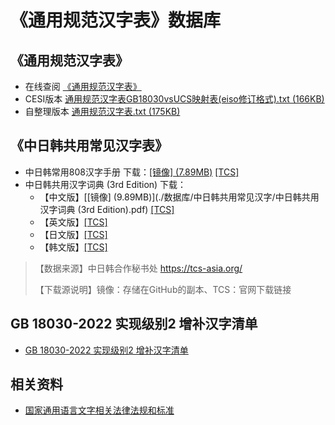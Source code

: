 # 《通用规范汉字表》数据库

## 《通用规范汉字表》

- 在线查阅 [《通用规范汉字表》](通用规范汉字表.md)
- CESI版本 [通用规范汉字表GB18030vsUCS映射表(eiso修订格式).txt (166KB)](数据库/通用规范汉字表/通用规范汉字表GB18030vsUCS映射表(eiso修订格式).txt)
- 自整理版本 [通用规范汉字表.txt (175KB)](通用规范汉字表.txt)

## 《中日韩共用常见汉字表》

- 中日韩常用808汉字手册 下载：[[镜像] (7.89MB)](./数据库/中日韩共用常见汉字/中日韩常用808汉字手册.pdf) [[TCS]](https://tcs-asia.org/data/etcData/PUB_1570754349.pdf)
- 中日韩共用汉字词典 (3rd Edition) 下载：
  - 【中文版】[[镜像] (9.89MB)](./数据库/中日韩共用常见汉字/中日韩共用汉字词典 (3rd Edition).pdf) [[TCS]](https://tcs-asia.org/data/etcData/PUB_ch_1585037726.pdf)
  - 【英文版】[[TCS]](https://tcs-asia.org/data/etcData/PUB_1655945242.pdf)
  - 【日文版】[[TCS]](https://tcs-asia.org/data/etcData/PUB_jp_1585037726.pdf)
  - 【韩文版】[[TCS]](https://tcs-asia.org/data/etcData/PUB_kr_1585100832.pdf)

> 【数据来源】中日韩合作秘书处 https://tcs-asia.org/
>
> 【下载源说明】镜像：存储在GitHub的副本、TCS：官网下载链接

## GB 18030-2022 实现级别2 增补汉字清单

- [GB 18030-2022 实现级别2 增补汉字清单](paper/GB18030-2022实现级别2增补汉字.md)

## 相关资料
- [国家通用语言文字相关法律法规和标准](国家通用语言文字相关法律法规和标准.md)